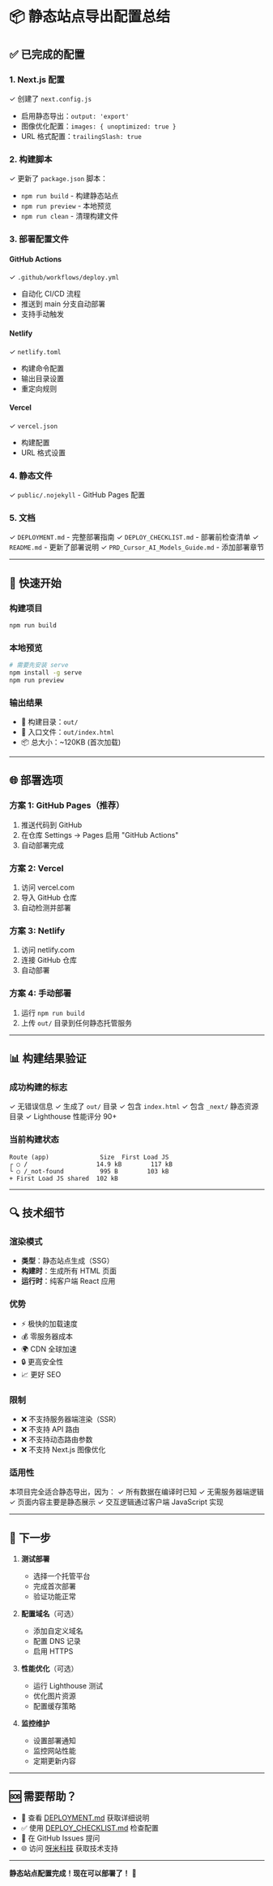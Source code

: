 # 📦 静态站点导出配置总结

## ✅ 已完成的配置

### 1. Next.js 配置
✓ 创建了 `next.config.js`
  - 启用静态导出：`output: 'export'`
  - 图像优化配置：`images: { unoptimized: true }`
  - URL 格式配置：`trailingSlash: true`

### 2. 构建脚本
✓ 更新了 `package.json` 脚本：
  - `npm run build` - 构建静态站点
  - `npm run preview` - 本地预览
  - `npm run clean` - 清理构建文件

### 3. 部署配置文件

#### GitHub Actions
✓ `.github/workflows/deploy.yml`
  - 自动化 CI/CD 流程
  - 推送到 main 分支自动部署
  - 支持手动触发

#### Netlify
✓ `netlify.toml`
  - 构建命令配置
  - 输出目录设置
  - 重定向规则

#### Vercel
✓ `vercel.json`
  - 构建配置
  - URL 格式设置

### 4. 静态文件
✓ `public/.nojekyll` - GitHub Pages 配置

### 5. 文档
✓ `DEPLOYMENT.md` - 完整部署指南
✓ `DEPLOY_CHECKLIST.md` - 部署前检查清单
✓ `README.md` - 更新了部署说明
✓ `PRD_Cursor_AI_Models_Guide.md` - 添加部署章节

---

## 🚀 快速开始

### 构建项目
```bash
npm run build
```

### 本地预览
```bash
# 需要先安装 serve
npm install -g serve
npm run preview
```

### 输出结果
- 📁 构建目录：`out/`
- 📄 入口文件：`out/index.html`
- 📦 总大小：~120KB (首次加载)

---

## 🌐 部署选项

### 方案 1: GitHub Pages（推荐）
1. 推送代码到 GitHub
2. 在仓库 Settings → Pages 启用 "GitHub Actions"
3. 自动部署完成

### 方案 2: Vercel
1. 访问 vercel.com
2. 导入 GitHub 仓库
3. 自动检测并部署

### 方案 3: Netlify
1. 访问 netlify.com
2. 连接 GitHub 仓库
3. 自动部署

### 方案 4: 手动部署
1. 运行 `npm run build`
2. 上传 `out/` 目录到任何静态托管服务

---

## 📊 构建结果验证

### 成功构建的标志
✓ 无错误信息
✓ 生成了 `out/` 目录
✓ 包含 `index.html`
✓ 包含 `_next/` 静态资源目录
✓ Lighthouse 性能评分 90+

### 当前构建状态
```
Route (app)              Size  First Load JS
┌ ○ /                   14.9 kB        117 kB
└ ○ /_not-found          995 B        103 kB
+ First Load JS shared  102 kB
```

---

## 🔍 技术细节

### 渲染模式
- **类型**：静态站点生成（SSG）
- **构建时**：生成所有 HTML 页面
- **运行时**：纯客户端 React 应用

### 优势
- ⚡ 极快的加载速度
- 💰 零服务器成本
- 🌍 CDN 全球加速
- 🔒 更高安全性
- 📈 更好 SEO

### 限制
- ❌ 不支持服务器端渲染（SSR）
- ❌ 不支持 API 路由
- ❌ 不支持动态路由参数
- ❌ 不支持 Next.js 图像优化

### 适用性
本项目完全适合静态导出，因为：
✓ 所有数据在编译时已知
✓ 无需服务器端逻辑
✓ 页面内容主要是静态展示
✓ 交互逻辑通过客户端 JavaScript 实现

---

## 📝 下一步

1. **测试部署**
   - 选择一个托管平台
   - 完成首次部署
   - 验证功能正常

2. **配置域名**（可选）
   - 添加自定义域名
   - 配置 DNS 记录
   - 启用 HTTPS

3. **性能优化**（可选）
   - 运行 Lighthouse 测试
   - 优化图片资源
   - 配置缓存策略

4. **监控维护**
   - 设置部署通知
   - 监控网站性能
   - 定期更新内容

---

## 🆘 需要帮助？

- 📖 查看 [DEPLOYMENT.md](./DEPLOYMENT.md) 获取详细说明
- ✅ 使用 [DEPLOY_CHECKLIST.md](./DEPLOY_CHECKLIST.md) 检查配置
- 💬 在 GitHub Issues 提问
- 🌐 访问 [呀米科技](https://www.yamikeji.com) 获取技术支持

---

**静态站点配置完成！现在可以部署了！** 🎉
